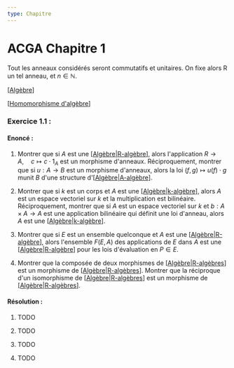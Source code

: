```yaml
---
type: Chapitre
---
```


# ACGA Chapitre 1

Tout les anneaux considérés seront commutatifs et unitaires.
On fixe alors R un tel anneau, et $n \in \mathbb N$.

[[Algèbre]]

[[Homomorphisme d'algèbre]]

### Exercice 1.1 :

#### Enoncé :

1) Montrer que si $A$ est une [[Algèbre|R-algèbre]], alors l'application $R \to A, \quad c \mapsto c \cdot 1_A$ est un morphisme d'anneaux. Réciproquement, montrer que si $u : A \to B$ est un morphisme d'anneaux, alors la loi $(f, g) \mapsto u(f) \cdot g$ munit $B$ d'une structure d'[[Algèbre|A-algèbre]].

2) Montrer que si $k$ est un corps et $A$ est une [[Algèbre|k-algèbre]], alors $A$ est un espace vectoriel sur $k$ et la multiplication est bilinéaire. Réciproquement, montrer que si $A$ est un espace vectoriel sur $k$ et $b : A \times A \to A$ est une application bilinéaire qui définit une loi d'anneau, alors $A$ est une [[Algèbre|k-algèbre]].

3) Montrer que si $E$ est un ensemble quelconque et $A$ est une [[Algèbre|R-algèbre]], alors l'ensemble $F(E, A)$ des applications de $E$ dans $A$ est une [[Algèbre|R-algèbre]] pour les lois d'évaluation en $P \in E$.

4) Montrer que la composée de deux morphismes de [[Algèbre|R-algèbres]] est un morphisme de [[Algèbre|R-algèbres]]. Montrer que la réciproque d'un isomorphisme de [[Algèbre|R-algèbres]] est un morphisme de [[Algèbre|R-algèbres]].

#### Résolution :

1) TODO

2) TODO

3) TODO

4) TODO


[//begin]: # "Autogenerated link references for markdown compatibility"
[Algèbre]: ../../Cours/GeoA/Alg%C3%A8bre.md "Algèbre"
[Homomorphisme d'algèbre]: <../../Cours/GeoA/Homomorphisme d'alg%C3%A8bre.md> "Homomorphisme d'algèbre"
[Algèbre|R-algèbre]: ../../Cours/GeoA/Alg%C3%A8bre.md "Algèbre"
[Algèbre|A-algèbre]: ../../Cours/GeoA/Alg%C3%A8bre.md "Algèbre"
[Algèbre|k-algèbre]: ../../Cours/GeoA/Alg%C3%A8bre.md "Algèbre"
[Algèbre|R-algèbres]: ../../Cours/GeoA/Alg%C3%A8bre.md "Algèbre"
[//end]: # "Autogenerated link references"
